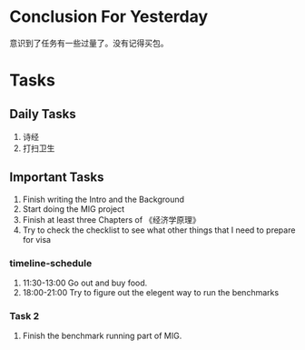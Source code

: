 # Conclusion For Yesterday
意识到了任务有一些过量了。没有记得买包。

# Tasks
## Daily Tasks
1. 诗经
2. 打扫卫生

## Important Tasks
1. Finish writing the Intro and the Background
2. Start doing the MIG project
3. Finish at least three Chapters of 《经济学原理》
4. Try to check the checklist to see what other things that I need to prepare for visa


### timeline-schedule
1. 11:30-13:00 Go out and buy food.
2. 18:00-21:00 Try to figure out the elegent way to run the benchmarks


### Task 2
1. Finish the benchmark running part of MIG.
